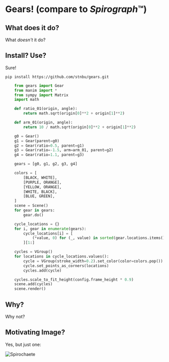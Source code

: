 # Gears! (compare to *Spirograph*&trade;)

## What does it do?

What *doesn't* it do?

## Install? Use?

Sure!

```
pip install https://github.com/stnbu/gears.git
```

```python
    from gears import Gear
    from manim import *
    from sympy import Matrix
    import math

    def ratio_01(origin, angle):
        return math.sqrt(origin[0]**2 + origin[1]**2)

    def arm_01(origin, angle):
        return 10 / math.sqrt(origin[0]**2 + origin[1]**2)

    g0 = Gear()
    g1 = Gear(parent=g0)
    g2 = Gear(ratio=0.5, parent=g1)
    g3 = Gear(ratio=-1.5, arm=arm_01, parent=g2)
    g4 = Gear(ratio=1.1, parent=g3)

    gears = [g0, g1, g2, g3, g4]

    colors = [
        [BLACK, WHITE],
        [PURPLE, ORANGE],
        [YELLOW, ORANGE],
        [WHITE, BLACK],
        [BLUE, GREEN],
    ]
    scene = Scene()
    for gear in gears:
        gear.do()

    cycle_locations = {}
    for i, gear in enumerate(gears):
        cycle_locations[i] = [
            (*value, 0) for (_, value) in sorted(gear.locations.items())
        ][1:]

    cycles = VGroup()
    for locations in cycle_locations.values():
        cycle = VGroup(stroke_width=0.2).set_color(color=colors.pop())
        cycle.set_points_as_corners(locations)
        cycles.add(cycle)

    cycles.scale_to_fit_height(config.frame_height * 0.9)
    scene.add(cycles)
    scene.render()
```

## Why?

Why not?

## Motivating Image?

Yes, but just one:

![Spirochaete](blob/main/wow.jpg?raw=true)
